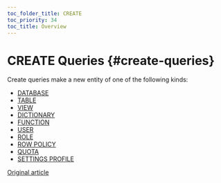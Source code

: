 ```yaml
---
toc_folder_title: CREATE
toc_priority: 34
toc_title: Overview
---
```


# CREATE Queries {#create-queries}

Create queries make a new entity of one of the following kinds:

-   [DATABASE](../../../sql-reference/statements/create/database.md)
-   [TABLE](../../../sql-reference/statements/create/table.md)
-   [VIEW](../../../sql-reference/statements/create/view.md)
-   [DICTIONARY](../../../sql-reference/statements/create/dictionary.md)
-   [FUNCTION](../../../sql-reference/statements/create/function.md)
-   [USER](../../../sql-reference/statements/create/user.md)
-   [ROLE](../../../sql-reference/statements/create/role.md)
-   [ROW POLICY](../../../sql-reference/statements/create/row-policy.md)
-   [QUOTA](../../../sql-reference/statements/create/quota.md)
-   [SETTINGS PROFILE](../../../sql-reference/statements/create/settings-profile.md)

[Original article](https://clickhouse.tech/docs/en/sql-reference/statements/create/) <!--hide-->
